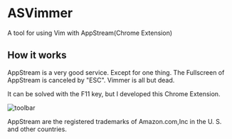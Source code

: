 # ASVimmer

A tool for using Vim with AppStream(Chrome Extension)

## How it works

AppStream is a very good service. Except for one thing.
The Fullscreen of AppStream is canceled by "ESC". Vimmer is all but dead.

It can be solved with the F11 key, but I developed this Chrome Extension.

![toolbar](https://user-images.githubusercontent.com/445407/155858531-225b9ef3-08ad-40e9-a151-5aa96ca11e21.png)

AppStream are the registered trademarks of Amazon.com,Inc in the U. S. and other countries.
